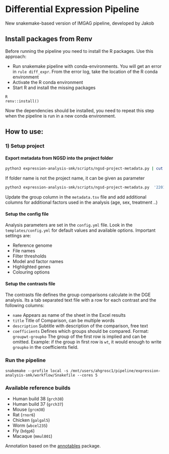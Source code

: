 # Differential Expression Pipeline

New snakemake-based version of IMGAG pipeline, developed by Jakob

## Install packages from Renv

Before running the pipeline you need to install the R packages. Use this approach:

- Run snakemake pipeline with conda-environments. You will get an error in `rule diff_expr`. From the error log, take the location of the R conda environment
- Activate the R conda environment
-  Start R and install the missing packages
```
R
renv::install()
```

Now the dependencies should be installed, you need to repeat this step when the pipeline is run in a new conda environment.


## How to use:


### 1) Setup project

#### Export metadata from NGSD into the project folder

```bash
python3 expression-analysis-smk/scripts/ngsd-project-metadata.py | cut -f1,5,6 > metadata.tsv
```

If folder name is not the project name, it can be given as parameter

```bash
python3 expression-analysis-smk/scripts/ngsd-project-metadata.py  '220100_My_Project` | cut -f1,5,6 > metadata.tsv
```

Update the group column in the `metadata.tsv` file and add additional columns for additional factors used in the analysis (age, sex, treatment ..)


#### Setup the config file

Analysis parameters are set in the `config.yml` file. Look in the `templates/config.yml` for default values and available options. Important settings are:

- Reference genome
- File names
- Filter thresholds
- Model and factor names
- Highlighted genes
- Colouring options


#### Setup the contrasts file

The contrasts file defines the group comparisons calculate in the DGE analysis. Its a tab separated text file with a row for each contrast and the following columns:

- `name`  Appears as name of the sheet in the Excel results
- `title` Title of Comparison, can be multiple words
- `description` Subtitle with description of the comparison, free text
- `coefficients` Defines which groups should be compared. Format: `groupwt-groupko` The group of the first row is implied and can be omitted. Example: if the group in first row is `wt`, it would enough to write `groupko` in the coefficients field.


### Run the pipeline

```
snakemake --profile local -s /mnt/users/ahgrosc1/pipeline/expression-analysis-smk/workflow/Snakefile --cores 5
```

### Available reference builds

-   Human build 38 (`grch38`)
-   Human build 37 (`grch37`)
-   Mouse (`grcm38`)
-   Rat (`rnor6`)
-   Chicken (`galgal5`)
-   Worm (`wbcel235`)
-   Fly (`bdgp6`)
-   Macaque (`mmul801`)

Annotation based on the [annotables](https://github.com/stephenturner/annotables) package.


